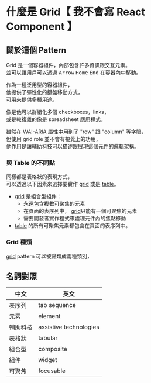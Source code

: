 # 什麼是 Grid【 我不會寫 React Component 】

## 關於這個 Pattern

Grid 是一個容器組件，內部包含許多資訊跟交互元素。  
並可以讓用戶可以透過
<kbd>Arrow</kbd>
<kbd>Home</kbd>
<kbd>End</kbd>
在容器內中移動。

作為一種泛用型的容器組件，  
他提供了彈性化的鍵盤移動方式，  
可用來提供多種用途。

像是他可以群組化多個 checkboxes，links，  
或是較複雜的像是 spreadsheet 應用程式。

雖然在 WAI-ARIA 屬性中用到了 "row" 跟 "column" 等字眼，  
但使用 grid role 並不會有視覺上的功用，  
他作用是讓輔助科技可以描述跟展現這個元件的邏輯架構。

### 與 Table 的不同點

同樣都是表格狀的表現方式，  
可以透過以下因素來選擇要實作 [grid] 或是 [table]。

- [grid] 是組合型組件：
  - 永遠包含複數可聚焦的元素
  - 在頁面的表序列中， [grid]只能有一個可聚焦的元素
  - 需要開發者實作程式來處理元件內的焦點移動
- [table] 的所有可聚焦元素都包含在頁面的表序列中。

### Grid 種類

[grid] pattern 可以被歸類成兩種類別，

## 名詞對照

| 中文     | 英文                   |
| -------- | ---------------------- |
| 表序列   | tab sequence           |
| 元素     | element                |
| 輔助科技 | assistive technologies |
| 表格狀   | tabular                |
| 組合型   | composite              |
| 組件     | widget                 |
| 可聚焦   | focusable              |

[grid]: https://w3c.github.io/aria/#grid
[table]: https://www.w3.org/WAI/ARIA/apg/patterns/table/
